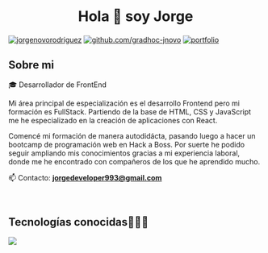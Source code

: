<h1 align="center">Hola 👋  soy Jorge </h1> 
<p align="left">
<a href="https://www.linkedin.com/in/jorgenovorodriguez/" target="blank"><img align="center" src="https://img.shields.io/badge/LinkedIn-0077B5?style=for-the-badge&logo=linkedin&logoColor=white" alt="jorgenovorodriguez"/></a>
<a href = "https://github.com/gradhoc-jnovo" target="blank"><img align="center" src="https://img.shields.io/badge/GitHub-100000?style=for-the-badge&logo=github&logoColor=white" alt="github.com/gradhoc-jnovo"  /></a>
  <a href = "https://jorgenovorodriguez.netlify.app/" target="blank"><img align="center" src="https://img.shields.io/badge/website-000000?style=for-the-badge&logo=About.me&logoColor=white" alt="portfolio"  /></a>
  </p>

<h2>Sobre mi </h2>
<!--Intro start-->

<p align="left">
🎓 Desarrollador de FrontEnd

Mi área principal de especialización es el desarrollo Frontend pero mi formación es FullStack. Partiendo de la base de HTML, CSS y JavaScript me he especializado en la creación de aplicaciones con React.

Comencé mi formación de manera autodidácta, pasando luego a hacer un bootcamp de programación web en Hack a Boss. Por suerte he podido seguir ampliando mis conocimientos gracias a mi experiencia laboral, donde me he encontrado con compañeros de los que he aprendido mucho.

📫 Contacto: **jorgedeveloper993@gmail.com**
<!--Intro end-->
  </p>
<br>

<h2 >Tecnologías conocidas👨🏻‍💻</h2>
<!--tech stack icons-->
<p align="left">
  <a href="https://skillicons.dev">
    <img src="https://skillicons.dev/icons?i=css,html,react,redux,figma,typescript,vite,next,tailwind,bootstrap,express,js,nodejs,mysql,git,github,materialui,postman,vscode,linux,line=12" />
  </a>
</p>
<br>
<!-------------------------->
